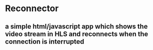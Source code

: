 # Reconnector
## a simple html/javascript app which shows the video stream in HLS and reconnects when the connection is interrupted
